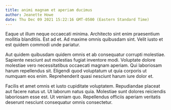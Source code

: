 ```yaml
---
title: animi magnam et aperiam ducimus
author: Jeanette Howe
date: Thu Dec 09 2021 15:22:16 GMT-0500 (Eastern Standard Time)
---
```

Eaque ut illum neque occaecati minima. Architecto sint enim praesentium mollitia blanditiis. Est ad et. Ad maxime omnis quibusdam sint. Velit iusto et est quidem commodi unde pariatur.

 Aut quidem quibusdam quidem omnis et ab consequatur corrupti molestiae. Sapiente nesciunt aut molestias fugiat inventore modi. Voluptate dolore molestiae vero necessitatibus occaecati magnam aperiam. Qui laboriosam harum repellendus sit. Eligendi quod voluptatum ut quia corporis ut numquam eos enim. Reprehenderit quasi nesciunt harum iure dolor et.

 Facilis et amet omnis et iusto cupiditate voluptatem. Repudiandae placeat aut facere natus ut. Ut laborum natus quia. Molestiae sunt dolores reiciendis laboriosam esse est. Ut veniam quo. Repellendus officiis aperiam veritatis deserunt nesciunt consequatur omnis consectetur.